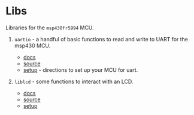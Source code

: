 # Libs
Libraries for the `msp430fr5994` MCU.

1. `uartio` - a handful of basic functions to read and write to UART for the msp430 MCU.  
    
    - [docs](https://github.com/breakthatbass/msp430-env/wiki/Documentation#uartio-documentation)
    - [source](https://github.com/breakthatbass/msp430-env/blob/main/lib/uartio.c)
    - [setup](https://github.com/breakthatbass/msp430-env/wiki/Setup#uart) - directions to set up your MCU for uart.

2. `liblcd` - some functions to interact with an LCD.
    - [docs](https://github.com/breakthatbass/msp430-env/wiki/Documentation#lcd-driver-documentation)
    - [source](https://github.com/breakthatbass/msp430-env/blob/main/lib/lcdlib.c)
    - [setup](https://github.com/breakthatbass/msp430-env/wiki/Setup#lcd-and-drivers)